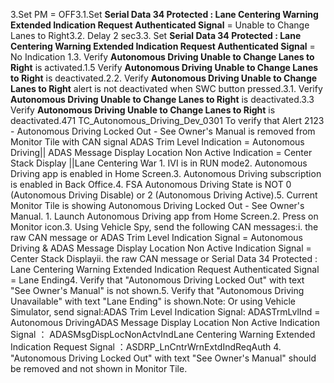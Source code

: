 3.Set PM = OFF3.1.Set **Serial Data 34 Protected : Lane Centering Warning Extended Indication Request Authenticated Signal** = Unable to Change Lanes to Right3.2. Delay 2 sec3.3. Set **Serial Data 34 Protected : Lane Centering Warning Extended Indication Request Authenticated Signal** = No Indication 1.3. Verify **Autonomous Driving Unable to Change Lanes to Right** is activated.1.5 Verify **Autonomous Driving Unable to Change Lanes to Right** is deactivated.2.2. Verify **Autonomous Driving Unable to Change Lanes to Right** alert is not deactivated when SWC button pressed.3.1. Verify **Autonomous Driving Unable to Change Lanes to Right** is deactivated.3.3 Verify **Autonomous Driving Unable to Change Lanes to Right** is deactivated.471 TC_Autonomous_Driving_Dev_0301 To verify that Alert 2123 - Autonomous Driving Locked Out - See Owner's Manual is removed from Monitor Tile with CAN signal ADAS Trim Level Indication = Autonomous Driving|| ADAS Message Display Location Non Active Indication = Center Stack Display ||Lane Centering War 1. IVI is in RUN mode2. Autonomous Driving app is enabled in Home Screen.3. Autonomous Driving subscription is enabled in Back Office.4. FSA Autonomous Driving State is NOT 0 (Autonomous Driving Disable) or 2 (Autonomous Driving Active).5. Current Monitor Tile is showing Autonomous Driving Locked Out - See Owner's Manual. 1. Launch Autonomous Driving app from Home Screen.2. Press on Monitor icon.3. Using Vehicle Spy, send the following CAN messages:i. the raw CAN message or ADAS Trim Level Indication Signal = Autonomous Driving & ADAS Message Display Location Non Active Indication Signal = Center Stack Displayii. the raw CAN message or Serial Data 34 Protected : Lane Centering Warning Extended Indication Request Authenticated Signal = Lane Ending4. Verify that "Autonomous Driving Locked Out" with text "See Owner's Manual" is not shown.5. Verify that "Autonomous Driving Unavailable" with text "Lane Ending" is shown.Note: Or using Vehicle Simulator, send signal:ADAS Trim Level Indication Signal: ADASTrmLvlInd = Autonomous DrivingADAS Message Display Location Non Active Indication Signal ： ADASMsgDispLocNonActvIndLane Centering Warning Extended Indication Request Signal ：ASDRP_LnCntrWrnExtdIndReqAuth 4. "Autonomous Driving Locked Out" with text "See Owner's Manual" should be removed and not shown in Monitor Tile.